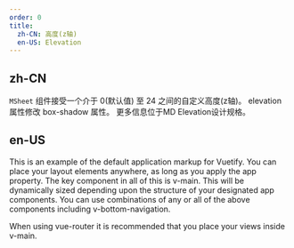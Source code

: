 ```yaml
---
order: 0
title:
  zh-CN: 高度(z轴)
  en-US: Elevation
---
```


## zh-CN

`MSheet` 组件接受一个介于 0(默认值) 至 24 之间的自定义高度(z轴)。 elevation 属性修改 box-shadow 属性。 更多信息位于MD Elevation设计规格。

## en-US

This is an example of the default application markup for Vuetify. You can place your layout elements anywhere, as long as you apply the app property. The key component in all of this is v-main. This will be dynamically sized depending upon the structure of your designated app components. You can use combinations of any or all of the above components including v-bottom-navigation.

When using vue-router it is recommended that you place your views inside v-main.
